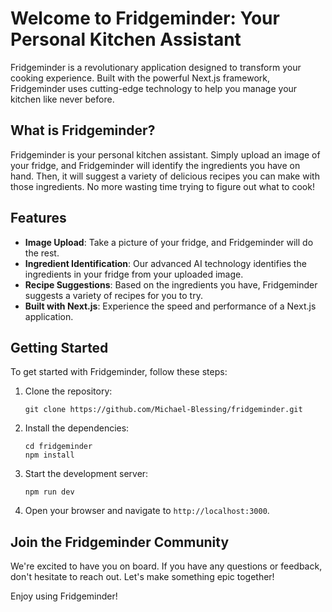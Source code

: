 # Welcome to Fridgeminder: Your Personal Kitchen Assistant

Fridgeminder is a revolutionary application designed to transform your cooking experience. Built with the powerful Next.js framework, Fridgeminder uses cutting-edge technology to help you manage your kitchen like never before.

## What is Fridgeminder?

Fridgeminder is your personal kitchen assistant. Simply upload an image of your fridge, and Fridgeminder will identify the ingredients you have on hand. Then, it will suggest a variety of delicious recipes you can make with those ingredients. No more wasting time trying to figure out what to cook!

## Features

- **Image Upload**: Take a picture of your fridge, and Fridgeminder will do the rest.
- **Ingredient Identification**: Our advanced AI technology identifies the ingredients in your fridge from your uploaded image.
- **Recipe Suggestions**: Based on the ingredients you have, Fridgeminder suggests a variety of recipes for you to try.
- **Built with Next.js**: Experience the speed and performance of a Next.js application.

## Getting Started

To get started with Fridgeminder, follow these steps:

1. Clone the repository:
    ```
    git clone https://github.com/Michael-Blessing/fridgeminder.git
    ```
2. Install the dependencies:
    ```
    cd fridgeminder
    npm install
    ```
3. Start the development server:
    ```
    npm run dev
    ```
4. Open your browser and navigate to `http://localhost:3000`.

## Join the Fridgeminder Community

We're excited to have you on board. If you have any questions or feedback, don't hesitate to reach out. Let's make something epic together!

Enjoy using Fridgeminder!